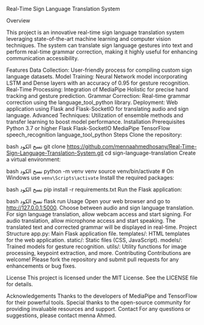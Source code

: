 Real-Time Sign Language Translation System


Overview

This project is an innovative real-time sign language translation system leveraging state-of-the-art machine learning and computer vision techniques. The system can translate sign language gestures into text and perform real-time grammar correction, making it highly useful for enhancing communication accessibility.

Features
Data Collection: User-friendly process for compiling custom sign language datasets.
Model Training: Neural Network model incorporating LSTM and Dense layers with an accuracy of 0.95 for gesture recognition.
Real-Time Processing: Integration of MediaPipe Holistic for precise hand tracking and gesture prediction.
Grammar Correction: Real-time grammar correction using the language_tool_python library.
Deployment: Web application using Flask and Flask-SocketIO for translating audio and sign language.
Advanced Techniques: Utilization of ensemble methods and transfer learning to boost model performance.
Installation
Prerequisites
Python 3.7 or higher
Flask
Flask-SocketIO
MediaPipe
TensorFlow
speech_recognition
language_tool_python
Steps
Clone the repository:

bash
نسخ الكود
git clone https://github.com/mennaahmedhosany/Real-Time-Sign-Language-Translation-System.git
cd sign-language-translation
Create a virtual environment:

bash
نسخ الكود
python -m venv venv
source venv/bin/activate  # On Windows use `venv\Scripts\activate`
Install the required packages:

bash
نسخ الكود
pip install -r requirements.txt
Run the Flask application:

bash
نسخ الكود
flask run
Usage
Open your web browser and go to http://127.0.0.1:5000.
Choose between audio and sign language translation.
For sign language translation, allow webcam access and start signing.
For audio translation, allow microphone access and start speaking.
The translated text and corrected grammar will be displayed in real-time.
Project Structure
app.py: Main Flask application file.
templates/: HTML templates for the web application.
static/: Static files (CSS, JavaScript).
models/: Trained models for gesture recognition.
utils/: Utility functions for image processing, keypoint extraction, and more.
Contributing
Contributions are welcome! Please fork the repository and submit pull requests for any enhancements or bug fixes.

License
This project is licensed under the MIT License. See the LICENSE file for details.

Acknowledgements
Thanks to the developers of MediaPipe and TensorFlow for their powerful tools.
Special thanks to the open-source community for providing invaluable resources and support.
Contact
For any questions or suggestions, please contact menna Ahmed.
